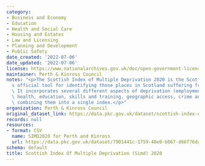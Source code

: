 ```yaml
---
category:
- Business and Economy
- Education
- Health and Social Care
- Housing and Estates
- Law and Licensing
- Planning and Development
- Public Safety
date_created: '2022-07-06'
date_updated: '2022-07-06'
license: https://www.nationalarchives.gov.uk/doc/open-government-licence/version/3/
maintainer: Perth & Kinross Council
notes: "<p>The Scottish Index of Multiple Deprivation 2020 is the Scottish Government\u2019\
  s official tool for identifying those places in Scotland suffering from deprivation.\
  \ It incorporates several different aspects of deprivation (employment, income,\
  \ health, education, skills and training, geographic access, crime and housing),\
  \ combining them into a single index.</p>"
organization: Perth & Kinross Council
original_dataset_link: https://data.pkc.gov.uk/dataset/scottish-index-of-multiple-deprivation-simd-2020
records: null
resources:
- format: CSV
  name: SIMD2020 for Perth and Kinross
  url: https://data.pkc.gov.uk/dataset/7901441c-1759-40e0-b067-d66f76daaad2/resource/cb9f7eb8-b4e0-4f2e-8db0-171697fbbcc3/download/simd_2020v2_perthandkinrossextractdeciles.csv
schema: default
title: Scottish Index Of Multiple Deprivation (Simd) 2020
---
```

